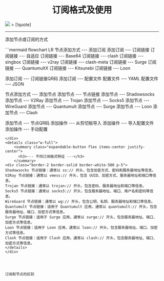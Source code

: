 # <center><span class="animate-move-bg bg-gradient-to-r from-[#2CD5FFFF] via-[#349CEBFF] to-[#2CD5FFFF] bg-[length:400%] bg-clip-text text-transparent">订阅格式及使用</span></center>
<img src="https://cdn.jsdelivr.net/gh/baib-web/img/20240826_231148.jpg"/>
> [!quote]

---
添加节点或订阅的方式
<div class="border-2 border-solid border-blue-500 rounded-xl p-5">
```mermaid
flowchart LR
节点添加方式 --- 添加订阅
添加订阅 --- 订阅链接
订阅链接 --- 自适应
订阅链接 --- Base64
订阅链接 --- clash
订阅链接 --- singbox
订阅链接 --- v2ray
订阅链接 --- clash-meta
订阅链接 --- Surge
订阅链接 --- QuantumultX
订阅链接 --- Kitsunebi
订阅链接 --- Loon


添加订阅 --- 订阅链接QR码
添加订阅 --- 配置文件
配置文件 --- YAML
配置文件 --- JSON

节点添加方式 --- 添加节点
添加节点 --- 节点链接
添加节点 --- Shadowsocks
添加节点 --- V2Ray
添加节点 --- Trojan
添加节点 --- Socks5
添加节点 --- WireGuard
添加节点 --- Quantumult
添加节点 --- Surge
添加节点 --- Loon
添加节点 --- Clash

添加节点 --- 节点QR码
添加操作 --- 从剪切板导入
添加操作 --- 导入配置文件
添加操作 --- 手动配置
```
</div>
<details class="w-full">
    <summary class="expandable-button flex items-center justify-center">
      <h3>--- 不同订阅格式特征 ---</h3>
    </summary>
<div class="border-2 border-solid border-white-500 p-5">
Shadowsocks 节点链接：通常以 ss:// 开头，包含加密方式、密码和服务器地址等信息。
V2Ray 节点链接：通常以 vmess:// 开头，包含 UUID、加密方式、服务器地址和端口等信息。
Trojan 节点链接：通常以 trojan:// 开头，包含密码、服务器地址和端口等信息。
Socks5 节点链接：通常以 socks5:// 开头，包含服务器地址、端口、用户名和密码等信息。
WireGuard 节点链接：通常以 wg:// 开头，包含公钥、私钥、服务器地址和端口等信息。
Quantumult 节点链接：适用于 Quantumult 应用，通常以 quantumult:// 开头，包含服务器地址、端口、加密方式等信息。
Surge 节点链接：适用于 Surge 应用，通常以 surge:// 开头，包含服务器地址、端口、加密方式等信息。
Loon 节点链接：适用于 Loon 应用，通常以 loon:// 开头，包含服务器地址、端口、加密方式等信息。
Clash 节点链接：适用于 Clash 应用，通常以 clash:// 开头，包含服务器地址、端口、加密方式等信息。
</details>
</div>




订阅和节点的区别






